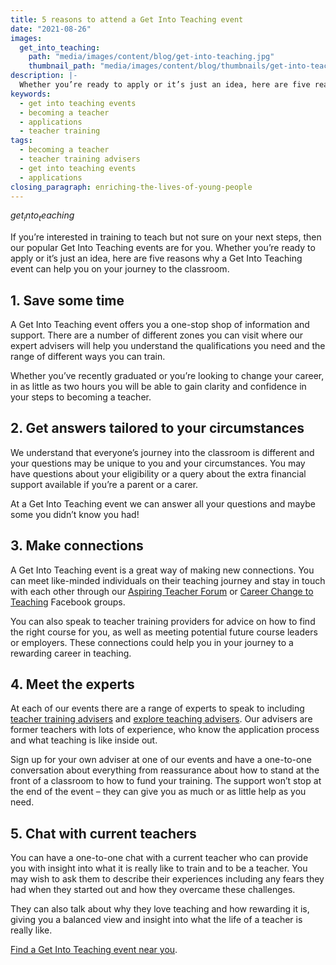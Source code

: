 ```yaml
---
title: 5 reasons to attend a Get Into Teaching event
date: "2021-08-26"
images:
  get_into_teaching:
    path: "media/images/content/blog/get-into-teaching.jpg"
    thumbnail_path: "media/images/content/blog/thumbnails/get-into-teaching.jpg"
description: |-
  Whether you’re ready to apply or it’s just an idea, here are five reasons why a Get Into Teaching event can help you on your journey to the classroom.
keywords:
  - get into teaching events
  - becoming a teacher
  - applications
  - teacher training
tags:
  - becoming a teacher
  - teacher training advisers
  - get into teaching events
  - applications
closing_paragraph: enriching-the-lives-of-young-people
---
```


$get_into_teaching$

If you’re interested in training to teach but not sure on your next steps, then our popular Get Into Teaching events are for you. Whether you’re ready to apply or it’s just an idea, here are five reasons why a Get Into Teaching event can help you on your journey to the classroom.

## 1. Save some time

A Get Into Teaching event offers you a one-stop shop of information and support.  There are a number of different zones you can visit where our expert advisers will help you understand the qualifications you need and the range of different ways you can train.  

Whether you’ve recently graduated or you’re looking to change your career, in as little as two hours you will be able to gain clarity and confidence in your steps to becoming a teacher.

## 2. Get answers tailored to your circumstances

We understand that everyone’s journey into the classroom is different and your questions may be unique to you and your circumstances. You may have questions about your eligibility or a query about the extra financial support available if you’re a parent or a carer. 

At a Get Into Teaching event we can answer all your questions and maybe some you didn’t know you had!  

## 3. Make connections

A Get Into Teaching event is a great way of making new connections. You can meet like-minded individuals on their teaching journey and stay in touch with each other through our [Aspiring Teacher Forum](https://www.facebook.com/groups/1357146377672255) or [Career Change to Teaching](https://www.facebook.com/groups/CareerChangetoTeaching) Facebook groups. 

You can also speak to teacher training providers for advice on how to find the right course for you, as well as meeting potential future course leaders or employers. These connections could help you in your journey to a rewarding career in teaching.

## 4. Meet the experts

At each of our events there are a range of experts to speak to including [teacher training advisers](/teacher-training-advisers) and [explore teaching advisers](/explore-teaching-advisers). Our advisers are former teachers with lots of experience, who know the application process and what teaching is like inside out. 

Sign up for your own adviser at one of our events and have a one-to-one conversation about everything from reassurance about how to stand at the front of a classroom to how to fund your training. The support won’t stop at the end of the event – they can give you as much or as little help as you need.

## 5. Chat with current teachers

You can have a one-to-one chat with a current teacher who can provide you with insight into what it is really like to train and to be a teacher. You may wish to ask them to describe their experiences including any fears they had when they started out and how they overcame these challenges. 

They can also talk about why they love teaching and how rewarding it is, giving you a balanced view and insight into what the life of a teacher is really like.

[Find a Get Into Teaching event near you](/events/about-get-into-teaching-events).
